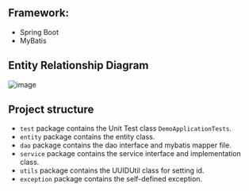 ## Framework: 
- Spring Boot
- MyBatis
## Entity Relationship Diagram

![image](https://user-images.githubusercontent.com/46221024/161243071-df74fce2-d6eb-4c10-99e8-109793b607fd.png)

## Project structure

- `test` package contains the Unit Test class `DemoApplicationTests`.
- `entity` package contains the entity class.
- `dao` package contains the dao interface and mybatis mapper file.
- `service` package contains the service interface and implementation class.
- `utils` package contains the UUIDUtil class for setting id.
- `exception` package contains the self-defined exception.
